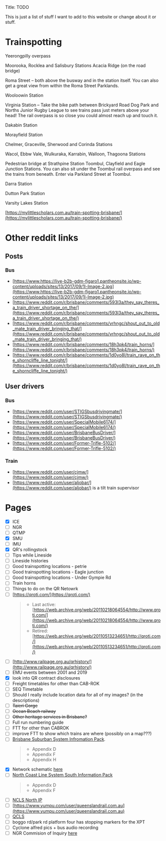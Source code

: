 Title: TODO

This is just a list of stuff I want to add to this website or change about it or stuff.

# Trainspotting

Yeerongpilly overpass

Moorooka, Rocklea and Salisbury Stations
Acacia Ridge (on the road bridge)

Roma Street – both above the busway and in the station itself. You can also get a great view from within the Roma Street Parklands.

Wooloowin Station

Virginia Station – Take the bike path between Brickyard Road Dog Park and Norths Junior Rugby League to see trains pass just meters above your head! The rail overpass is so close you could almost reach up and touch it.

Dakabin Station

Morayfield Station

Chelmer, Graceville, Sherwood and Corinda Stations

Wacol, Ebbw Vale, Wulkuraka, Karrabin, Walloon, Thagoona Stations

Pedestrian bridge at Strathpine Station
Toombul, Clayfield and Eagle Junction Stations. You can also sit under the Toombul rail overpass and see the trains from beneath. Enter via Parkland Street at Toombul.

Darra Station

Dutton Park Station

Varsity Lakes Station

[https://mylittlescholars.com.au/train-spotting-brisbane/](https://mylittlescholars.com.au/train-spotting-brisbane/)

# Other reddit links

## Posts

### Bus

- [https://www.https://live-b2b-gdm-figaro1.pantheonsite.io/wp-content/uploads/sites/13/2017/09/1l-Image-2.jpg](https://www.https://live-b2b-gdm-figaro1.pantheonsite.io/wp-content/uploads/sites/13/2017/09/1l-Image-2.jpg)
- [https://www.reddit.com/r/brisbane/comments/593l3a/they_say_theres_a_train_driver_shortage_on_the/](https://www.reddit.com/r/brisbane/comments/593l3a/they_say_theres_a_train_driver_shortage_on_the/)
- [https://www.reddit.com/r/brisbane/comments/vrhngc/shout_out_to_old_mate_train_driver_bringing_that/](https://www.reddit.com/r/brisbane/comments/vrhngc/shout_out_to_old_mate_train_driver_bringing_that/)
- [https://www.reddit.com/r/brisbane/comments/18h3pk4/train_horns/](https://www.reddit.com/r/brisbane/comments/18h3pk4/train_horns/)
- [https://www.reddit.com/r/brisbane/comments/1d0yo8l/train_rave_on_the_shorncliffe_line_tonight/](https://www.reddit.com/r/brisbane/comments/1d0yo8l/train_rave_on_the_shorncliffe_line_tonight/)

## User drivers

### Bus

- [https://www.reddit.com/user/STIGSbusdrivingmate/](https://www.reddit.com/user/STIGSbusdrivingmate/)
- [https://www.reddit.com/user/SpecialMobile6174/](https://www.reddit.com/user/SpecialMobile6174/)
- [https://www.reddit.com/user/BrisbaneBusDriver/](https://www.reddit.com/user/BrisbaneBusDriver/)
- [https://www.reddit.com/user/Former-Trifle-5102/](https://www.reddit.com/user/Former-Trifle-5102/)

### Train

- [https://www.reddit.com/user/cjmw/](https://www.reddit.com/user/cjmw/)
- [https://www.reddit.com/user/aljobar/](https://www.reddit.com/user/aljobar/) is a tilt train supervisor

# Pages

- [x] ICE
- [ ] NGR
- [ ] QTMP
- [x] SMU
- [ ] IMU
- [x] QR's rollingstock
- [ ] Tips while Lineside
- [ ] Lineside histories
- [ ] Good trainspotting locations - petrie
- [ ] Good trainspotting locations - Eagle junction
- [ ] Good trainspotting locations - Under Gympie Rd
- [ ] Train horns
- [ ] Things to do on the QR Netowrk
- [ ] [https://qroti.com/](https://qroti.com/)
  > - Last active: [https://web.archive.org/web/20110218064554/http://www.qroti.com/](https://web.archive.org/web/20110218064554/http://www.qroti.com/)
  > - Retired: [https://web.archive.org/web/20110513234651/http://qroti.com/](https://web.archive.org/web/20110513234651/http://qroti.com/)
- [ ] [http://www.railpage.org.au/qrhistory/](http://www.railpage.org.au/qrhistory/)
- [ ] EMU events between 2001 and 2019
- [x] look into QR contract disclosures
- [ ] Freight timetables for other than CAB-ROK
- [ ] SEQ Timetable
- [ ] Should I really include location data for all of my images? (in the descriptions)
- [ ] ~~Taieri Gorge~~
- [ ] ~~Ocean Beach railway~~
- [ ] ~~Other heritage services in Brisbane?~~
- [ ] Full run numbering guide
- [ ] FTT for other than CABROK
- [ ] improve FTT to show which trains are where (possibly on a map???)
- [ ] [Brisbane Suburban System Infromation Pack](https://www.queenslandrail.com.au/business/acccess/Documents/Brisbane%20Metropolitan%20System%20Information%20Pack%20-%20Issue%203%20-%20October%202016.pdf).
  > - Appendix D
  > - Appendix F
  > - Appendix H
- [x] Network schematic [here](<https://www.queenslandrail.com.au/business/acccess/Access%20Undertaking%20and%20related%20documents/Queensland%20Rail%20Network%20Infrastructure%20Ownership%20Line%20Diagrams%20October%202024%20(PDF,%208.89%20MB).pdf>)
- [ ] [North Coast Line System South Information Pack](https://www.queenslandrail.com.au/business/acccess/Documents/North%20Coast%20Line%20South%20System%20Information%20Pack-%20Issue%204%20-%20May%202024%20%28PDF%2C%2010.72%20MB%29.pdf)
  > - Appendix D
  > - Appendix F
- [ ] [NCLS North IP](<https://www.queenslandrail.com.au/business/acccess/Documents/North%20Coast%20Line%20North%20System%20Information%20Pack-%20Issue%204%20-%20May%202024%20(PDF,%2010.72%20MB).pdf#search=North%20Coast%20Line%20System%20Information%20Pack>)
- [ ] [https://www.yumpu.com/user/queenslandrail.com.au](https://www.yumpu.com/user/queenslandrail.com.au)
- [ ] [QCLS](https://www.queenslandscalemodels.com.au/Qld%20Colour%20Light%20Signalling.doc.pdf)
- [ ] boggo rd/park rd platform four has stopping markers for the XPT
- [ ] Cyclone alfred pics + bus audio recording
- [ ] NGR Commision of Inquiry [here](https://www.parliament.qld.gov.au/Work-of-the-Assembly/Tabled-Papers/docs/5618t1970/5618t1970.pdf)
